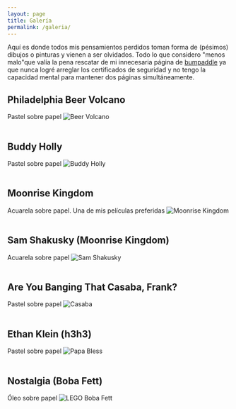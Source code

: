 ```yaml
---
layout: page
title: Galería
permalink: /galeria/
---
```

Aquí es donde todos mis pensamientos perdidos toman forma de (pésimos) dibujos o pinturas y vienen a ser olvidados. Todo lo que considero "menos malo"que valía la pena rescatar de mi innecesaria página de [bumpaddle](http://www.bumpaddle.com) ya que nunca logré arreglar los certificados de seguridad y no tengo la capacidad mental para mantener dos páginas simultáneamente.

## Philadelphia Beer Volcano
Pastel sobre papel
![Beer Volcano](https://i.imgur.com/CXnXl0o.jpg)
<br>
<br>
## Buddy Holly
Pastel sobre papel
![Buddy Holly](https://i.imgur.com/RyjnS0H.jpg)
<br>
<br>
## Moonrise Kingdom
Acuarela sobre papel. Una de mis películas preferidas
![Moonrise Kingdom](https://i.imgur.com/ZPyklyy.jpg)
<br>
<br>
## Sam Shakusky (Moonrise Kingdom)
Acuarela sobre papel
![Sam Shakusky](https://i.imgur.com/5U4DW7T.jpg)
<br>
<br>
## Are You Banging That Casaba, Frank?
Pastel sobre papel
![Casaba](https://i.imgur.com/jedEyJ3.jpg)
<br>
<br>
## Ethan Klein (h3h3)
Pastel sobre papel
![Papa Bless](https://i.imgur.com/kzCf3vt.jpg)
<br>
<br>
## Nostalgia (Boba Fett)
Óleo sobre papel
![LEGO Boba Fett](https://i.imgur.com/akH6jsT.jpg)